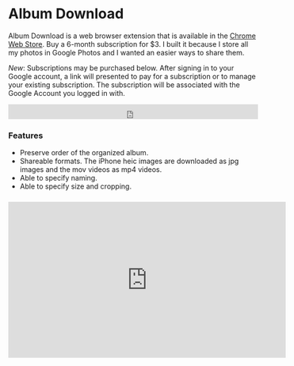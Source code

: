 # Album Download

Album Download is a web browser extension that is available in the [Chrome Web Store](https://chrome.google.com/webstore/detail/album-download/mnaphpmipihkgnfkkhdadabcfeijmhpb). Buy a 6-month subscription for $3. I built it because I store all my photos in Google Photos and I wanted an easier ways to share them.

*New*: Subscriptions may be purchased below. After signing in to your Google account, a link will presented to pay for a subscription or to manage your existing subscription. The subscription will be associated with the Google Account you logged in with.

<iframe src="http://localhost:8080/store" title="Album Download Subscription" style="border:none;" width="100%" height="30px">
</iframe>

### Features
- Preserve order of the organized album.
- Shareable formats. The iPhone heic images are downloaded as jpg images and the mov videos as mp4 videos.
- Able to specify naming.
- Able to specify size and cropping.

###
<iframe width="560" height="315" src="https://www.youtube.com/embed/7zwBnAJojeI" frameborder="0" allow="accelerometer; autoplay; encrypted-media; gyroscope; picture-in-picture" allowfullscreen></iframe>